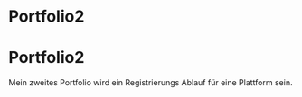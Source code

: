 # Portfolio2
# Portfolio2
Mein zweites Portfolio wird ein Registrierungs Ablauf für eine Plattform sein.